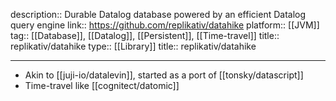 description:: Durable Datalog database powered by an efficient Datalog query engine
link:: https://github.com/replikativ/datahike
platform:: [[JVM]]
tag:: [[Database]], [[Datalog]], [[Persistent]], [[Time-travel]]
title:: replikativ/datahike
type:: [[Library]]
title:: replikativ/datahike

- ---
- Akin to [[juji-io/datalevin]], started as a port of [[tonsky/datascript]]
- Time-travel like [[cognitect/datomic]]